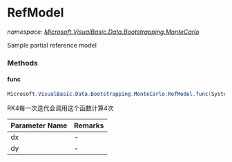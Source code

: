 ﻿# RefModel
_namespace: <a href="#" onClick="load('/docs/Microsoft.VisualBasic.Data.Bootstrapping.MonteCarlo/index.md')">Microsoft.VisualBasic.Data.Bootstrapping.MonteCarlo</a>_

Sample partial reference model



### Methods

#### func
```csharp
Microsoft.VisualBasic.Data.Bootstrapping.MonteCarlo.RefModel.func(System.Double,Microsoft.VisualBasic.Mathematical.BasicR.Vector@)
```
RK4每一次迭代会调用这个函数计算4次

|Parameter Name|Remarks|
|--------------|-------|
|dx|-|
|dy|-|




